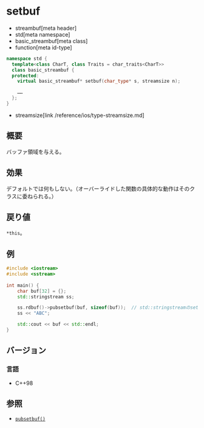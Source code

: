 # setbuf
* streambuf[meta header]
* std[meta namespace]
* basic_streambuf[meta class]
* function[meta id-type]

```cpp
namespace std {
  template<class CharT, class Traits = char_traits<CharT>>
  class basic_streambuf {
  protected:
    virtual basic_streambuf* setbuf(char_type* s, streamsize n);

    ……
  };
}
```
* streamsize[link /reference/ios/type-streamsize.md]

## 概要
バッファ領域を与える。

## 効果
デフォルトでは何もしない。（オーバーライドした関数の具体的な動作はそのクラスに委ねられる。）

## 戻り値
`*this`。

## 例
```cpp example
#include <iostream>
#include <sstream>
 
int main() {
    char buf[32] = {};
    std::stringstream ss;

    ss.rdbuf()->pubsetbuf(buf, sizeof(buf));  // std::stringstreamのsetbuf()が呼ばれる
    ss << "ABC";

    std::cout << buf << std::endl;
}
```

## バージョン
### 言語
- C++98

## 参照
- [`pubsetbuf()`](pubsetbuf.md)
